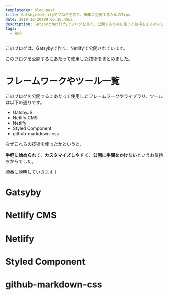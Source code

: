 ```yaml
---
templateKey: blog-post
title: GatsbyとNetlifyでブログを作り、簡単に公開するためのTips
date: 2018-10-20T09:06:36.456Z
description: GatsbyとNetlifyでブログを作り、公開するために使った技術をまとめました。
tags:
  - 技術
---
```

このブログは、Gatsybyで作り、Netlifyで公開されています。

このブログを公開するにあたって使用した技術をまとめました。

# フレームワークやツール一覧
このブログを公開するにあたって使用したフレームワークやライブラリ、ツールは以下の通りです。
- GatsbyJS
- Netlify CMS
- Netlify
- Styled Component
- github-markdown-css

なぜこれらの技術を使ったかというと、

**手軽に始められ**て、**カスタマイズしやすく**、**公開に手間をかけない**というお気持ちからでした。

順番に說明していきます！

# Gatsyby

# Netlify CMS

# Netlify

# Styled Component

# github-markdown-css
